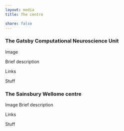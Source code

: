 ```yaml
---
layout: media
title: The centre

share: false
---
```


### The Gatsby Computational Neuroscience Unit
Image

Brief description

Links

Stuff

### The Sainsbury Wellome centre
Image 
Brief description

Links

Stuff

